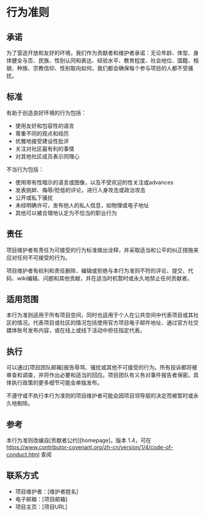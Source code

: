 # 行为准则

## 承诺

为了营造开放和友好的环境，我们作为贡献者和维护者承诺：无论年龄、体型、身体健全与否、民族、性别认同和表达、经验水平、教育程度、社会地位、国籍、相貌、种族、宗教信仰、性别取向如何，我们都会确保每个参与项目的人都不受骚扰。

## 标准

有助于创造良好环境的行为包括：

* 使用友好和包容性的语言
* 尊重不同的观点和经历
* 优雅地接受建设性批评
* 关注对社区最有利的事情
* 对其他社区成员表示同理心

不当行为包括：

* 使用带有性暗示的语言或图像，以及不受欢迎的性关注或advances
* 发表挑衅、侮辱/贬低的评论，进行人身攻击或政治攻击
* 公开或私下骚扰
* 未经明确许可，发布他人的私人信息，如物理或电子地址
* 其他可以被合理地认定为不恰当的职业行为

## 责任

项目维护者有责任为可接受的行为标准做出诠释，并采取适当和公平的纠正措施来应对任何不可接受的行为。

项目维护者有权利和责任删除、编辑或拒绝与本行为准则不符的评论、提交、代码、wiki编辑、问题和其他贡献，并在适当时机暂时或永久地禁止任何贡献者。

## 适用范围

本行为准则适用于所有项目空间，同时也适用于个人在公共空间中代表项目或其社区的情况。代表项目或社区的情况包括使用官方项目电子邮件地址、通过官方社交媒体账号发布内容，或在线上或线下活动中担任指定代表。

## 执行

可以通过[项目团队邮箱]报告辱骂、骚扰或其他不可接受的行为。所有投诉都将被审查和调查，并将作出必要和适当的回应。项目团队有义务对事件报告者保密。具体执行政策的更多细节可能会单独发布。

不遵守或不执行本行为准则的项目维护者可能会因项目领导层的决定而被暂时或永久地剔除。

## 参考

本行为准则改编自[贡献者公约][homepage]，版本 1.4，可在 https://www.contributor-covenant.org/zh-cn/version/1/4/code-of-conduct.html 查阅

## 联系方式

- 项目维护者：[维护者姓名]
- 电子邮箱：[项目邮箱]
- 项目主页：[项目URL] 